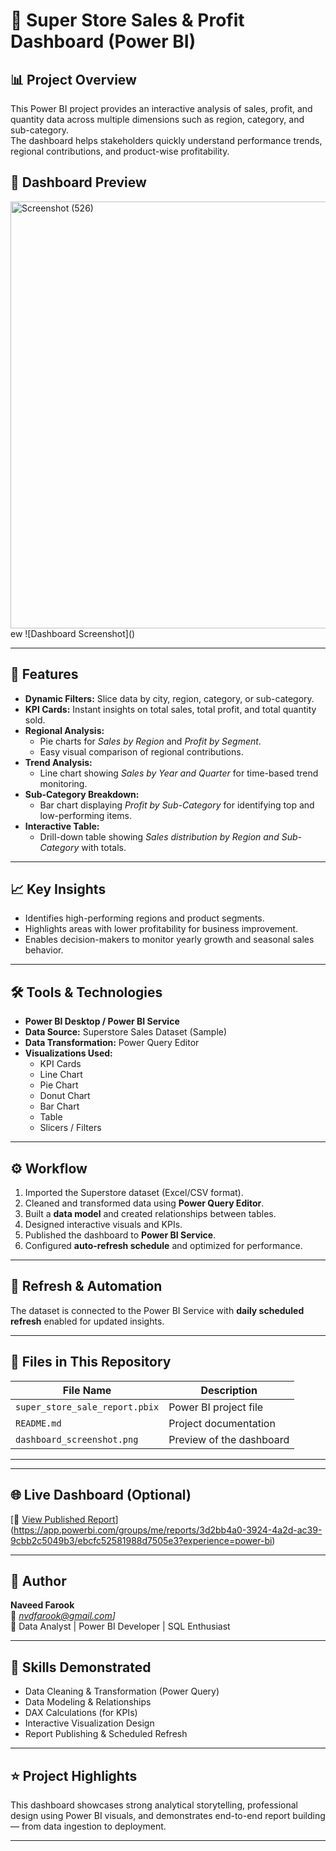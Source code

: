 # 🧾 Super Store Sales & Profit Dashboard (Power BI)

## 📊 Project Overview
This Power BI project provides an interactive analysis of sales, profit, and quantity data across multiple dimensions such as region, category, and sub-category.  
The dashboard helps stakeholders quickly understand performance trends, regional contributions, and product-wise profitability.


## 📸 Dashboard Preview 
<img width="1564" height="683" alt="Screenshot (526)" src="https://github.com/user-attachments/assets/8dff0d59-4a16-4de0-8a3d-d4d49f0fc2b8" />
ew
![Dashboard Screenshot]()


---

## 🚀 Features
- **Dynamic Filters:** Slice data by city, region, category, or sub-category.  
- **KPI Cards:** Instant insights on total sales, total profit, and total quantity sold.  
- **Regional Analysis:**  
  - Pie charts for *Sales by Region* and *Profit by Segment*.  
  - Easy visual comparison of regional contributions.  
- **Trend Analysis:**  
  - Line chart showing *Sales by Year and Quarter* for time-based trend monitoring.  
- **Sub-Category Breakdown:**  
  - Bar chart displaying *Profit by Sub-Category* for identifying top and low-performing items.  
- **Interactive Table:**  
  - Drill-down table showing *Sales distribution by Region and Sub-Category* with totals.

---

## 📈 Key Insights
- Identifies high-performing regions and product segments.  
- Highlights areas with lower profitability for business improvement.  
- Enables decision-makers to monitor yearly growth and seasonal sales behavior.

---

## 🛠️ Tools & Technologies
- **Power BI Desktop / Power BI Service**
- **Data Source:** Superstore Sales Dataset (Sample)
- **Data Transformation:** Power Query Editor
- **Visualizations Used:**  
  - KPI Cards  
  - Line Chart  
  - Pie Chart  
  - Donut Chart  
  - Bar Chart  
  - Table  
  - Slicers / Filters

---

## ⚙️ Workflow
1. Imported the Superstore dataset (Excel/CSV format).  
2. Cleaned and transformed data using **Power Query Editor**.  
3. Built a **data model** and created relationships between tables.  
4. Designed interactive visuals and KPIs.  
5. Published the dashboard to **Power BI Service**.  
6. Configured **auto-refresh schedule** and optimized for performance.

---

## 📅 Refresh & Automation
The dataset is connected to the Power BI Service with **daily scheduled refresh** enabled for updated insights.

---

## 📁 Files in This Repository
| File Name | Description |
|------------|-------------|
| `super_store_sale_report.pbix` | Power BI project file |
| `README.md` | Project documentation |
| `dashboard_screenshot.png` | Preview of the dashboard |

---



---

## 🌐 Live Dashboard (Optional)


[🔗 [View Published Report](#)](https://app.powerbi.com/groups/me/reports/3d2bb4a0-3924-4a2d-ac39-9cbb2c5049b3/ebcfc52581988d7505e3?experience=power-bi)  


---

## 👤 Author
**Naveed Farook**  
📧 *nvdfarook@gmail.com]*  
💼 Data Analyst | Power BI Developer | SQL Enthusiast

---

## 🧠 Skills Demonstrated
- Data Cleaning & Transformation (Power Query)  
- Data Modeling & Relationships  
- DAX Calculations (for KPIs)  
- Interactive Visualization Design  
- Report Publishing & Scheduled Refresh  

---

## ⭐ Project Highlights
This dashboard showcases strong analytical storytelling, professional design using Power BI visuals, and demonstrates end-to-end report building — from data ingestion to deployment.

---

